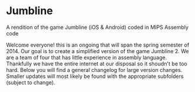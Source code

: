 Jumbline
========

A rendition of the game Jumbline (iOS &amp; Android) coded in MIPS Assembly code


Welcome everyone! this is an ongoing that will span the spring semester of 2014.
Our goal is to create a simplified version of the game Jumbline 2.
We are a team of four that has little experience in assembly language.
Thankfully we have the entire internet at our disposal so it shoudn't be too hard.
Below you will find a general changelog for large version changes.
Smaller updates will most likely be found with the appropriate subfolders (subject to change).

